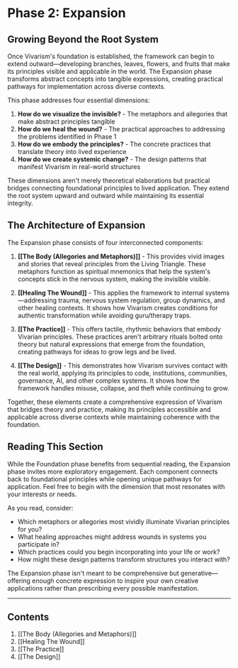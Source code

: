 # Phase 2: Expansion

## Growing Beyond the Root System

Once Vivarism's foundation is established, the framework can begin to extend outward—developing branches, leaves, flowers, and fruits that make its principles visible and applicable in the world. The Expansion phase transforms abstract concepts into tangible expressions, creating practical pathways for implementation across diverse contexts.

This phase addresses four essential dimensions:

1. **How do we visualize the invisible?** - The metaphors and allegories that make abstract principles tangible
2. **How do we heal the wound?** - The practical approaches to addressing the problems identified in Phase 1
3. **How do we embody the principles?** - The concrete practices that translate theory into lived experience
4. **How do we create systemic change?** - The design patterns that manifest Vivarism in real-world structures

These dimensions aren't merely theoretical elaborations but practical bridges connecting foundational principles to lived application. They extend the root system upward and outward while maintaining its essential integrity.

## The Architecture of Expansion

The Expansion phase consists of four interconnected components:

1. **[[The Body (Allegories and Metaphors)]]** - This provides vivid images and stories that reveal principles from the Living Triangle. These metaphors function as spiritual mnemonics that help the system's concepts stick in the nervous system, making the invisible visible.

2. **[[Healing The Wound]]** - This applies the framework to internal systems—addressing trauma, nervous system regulation, group dynamics, and other healing contexts. It shows how Vivarism creates conditions for authentic transformation while avoiding guru/therapy traps.

3. **[[The Practice]]** - This offers tactile, rhythmic behaviors that embody Vivarian principles. These practices aren't arbitrary rituals bolted onto theory but natural expressions that emerge from the foundation, creating pathways for ideas to grow legs and be lived.

4. **[[The Design]]** - This demonstrates how Vivarism survives contact with the real world, applying its principles to code, institutions, communities, governance, AI, and other complex systems. It shows how the framework handles misuse, collapse, and theft while continuing to grow.

Together, these elements create a comprehensive expression of Vivarism that bridges theory and practice, making its principles accessible and applicable across diverse contexts while maintaining coherence with the foundation.

## Reading This Section

While the Foundation phase benefits from sequential reading, the Expansion phase invites more exploratory engagement. Each component connects back to foundational principles while opening unique pathways for application. Feel free to begin with the dimension that most resonates with your interests or needs.

As you read, consider:
- Which metaphors or allegories most vividly illuminate Vivarian principles for you?
- What healing approaches might address wounds in systems you participate in?
- Which practices could you begin incorporating into your life or work?
- How might these design patterns transform structures you interact with?

The Expansion phase isn't meant to be comprehensive but generative—offering enough concrete expression to inspire your own creative applications rather than prescribing every possible manifestation.

---

## Contents

1. [[The Body (Allegories and Metaphors)]]
2. [[Healing The Wound]]
3. [[The Practice]]
4. [[The Design]]